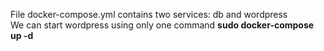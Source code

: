 File docker-compose.yml contains two services: db and wordpress \
We can start wordpress using only one command **sudo docker-compose up -d**

